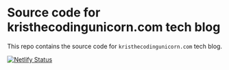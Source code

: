 # Source code for kristhecodingunicorn.com tech blog

This repo contains the source code for `kristhecodingunicorn.com` tech blog.

[![Netlify Status](https://api.netlify.com/api/v1/badges/c41b3fd5-fea6-4cb4-a7ff-a13606183455/deploy-status)](https://app.netlify.com/sites/incandescent-cocada-4401d3/deploys)

